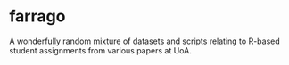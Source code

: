 # farrago
A wonderfully random mixture of datasets and scripts relating to R-based student assignments from various papers at UoA. 
